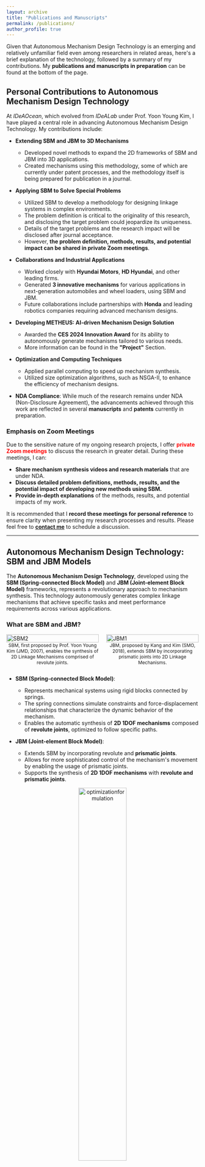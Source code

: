 ```yaml
---
layout: archive
title: "Publications and Manuscripts"
permalink: /publications/
author_profile: true
---
```


Given that Autonomous Mechanism Design Technology is an emerging and relatively unfamiliar field even among researchers in related areas, here's a brief explanation of the technology, followed by a summary of my contributions. My **publications and manuscripts in preparation** can be found at the bottom of the page.

## Personal Contributions to Autonomous Mechanism Design Technology

At *IDeAOcean*, which evolved from *IDeALab* under Prof. Yoon Young Kim, I have played a central role in advancing Autonomous Mechanism Design Technology. My contributions include:

- **Extending SBM and JBM to 3D Mechanisms**
  - Developed novel methods to expand the 2D frameworks of SBM and JBM into 3D applications.
  - Created mechanisms using this methodology, some of which are currently under patent processes, and the methodology itself is being prepared for publication in a journal.

- **Applying SBM to Solve Special Problems**
  - Utilized SBM to develop a methodology for designing linkage systems in complex environments.
  - The problem definition is critical to the originality of this research, and disclosing the target problem could jeopardize its uniqueness.
  - Details of the target problems and the research impact will be disclosed after journal acceptance.
  - However, **the problem definition, methods, results, and potential impact can be shared in private Zoom meetings**.

- **Collaborations and Industrial Applications**
  - Worked closely with **Hyundai Motors**, **HD Hyundai**, and other leading firms.
  - Generated **3 innovative mechanisms** for various applications in next-generation automobiles and wheel loaders, using SBM and JBM.
  - Future collaborations include partnerships with **Honda** and leading robotics companies requiring advanced mechanism designs.

- **Developing METHEUS: AI-driven Mechanism Design Solution**
  - Awarded the **CES 2024 Innovation Award** for its ability to autonomously generate mechanisms tailored to various needs.
  - More information can be found in the **"Project"** Section.

- **Optimization and Computing Techniques**
  - Applied parallel computing to speed up mechanism synthesis.
  - Utilized size optimization algorithms, such as NSGA-II, to enhance the efficiency of mechanism designs.

- **NDA Compliance**: While much of the research remains under NDA (Non-Disclosure Agreement), the advancements achieved through this work are reflected in several **manuscripts** and **patents** currently in preparation.

### Emphasis on Zoom Meetings

Due to the sensitive nature of my ongoing research projects, I offer <span style="color: red;">**private Zoom meetings**</span> to discuss the research in greater detail. During these meetings, I can:

- **Share mechanism synthesis videos and research materials** that are under NDA.
- **Discuss detailed problem definitions, methods, results, and the potential impact of developing new methods using SBM.**
- **Provide in-depth explanations** of the methods, results, and potential impacts of my work.

It is recommended that I **record these meetings for personal reference** to ensure clarity when presenting my research processes and results. Please feel free to [**contact me**](<mailto:cksdml1014@gmail.com>) to schedule a discussion.


---

## Autonomous Mechanism Design Technology: SBM and JBM Models

The **Autonomous Mechanism Design Technology**, developed using the **SBM (Spring-connected Block Model)** and **JBM (Joint-element Block Model)** frameworks, represents a revolutionary approach to mechanism synthesis. This technology autonomously generates complex linkage mechanisms that achieve specific tasks and meet performance requirements across various applications.

### What are SBM and JBM?

<div style="display: flex; justify-content: space-between;">
    <div style="width: 48%; display: flex; flex-direction: column; justify-content: space-between;">
        <img src="https://cksdml1014.github.io/chanisong/images/SBM2.png" alt="SBM2" style="width: 100%;">
        <p style="font-size: 12px; text-align: center; margin-top: auto;">SBM, first proposed by Prof. Yoon Young Kim (JMD, 2007), enables the synthesis of 2D Linkage Mechanisms comprised of revolute joints.</p>
    </div>
    <div style="width: 48%; display: flex; flex-direction: column; justify-content: space-between;">
        <img src="https://cksdml1014.github.io/chanisong/images/JBM1.png" alt="JBM1" style="width: 100%;">
        <p style="font-size: 12px; text-align: center; margin-top: auto;">JBM, proposed by Kang and Kim (SMO, 2018), extends SBM by incorporating prismatic joints into 2D Linkage Mechanisms.</p>
    </div>
</div>
  
- **SBM (Spring-connected Block Model)**:
  - Represents mechanical systems using rigid blocks connected by springs.
  - The spring connections simulate constraints and force-displacement relationships that characterize the dynamic behavior of the mechanism. 
  - Enables the automatic synthesis of **2D 1DOF mechanisms** composed of **revolute joints**, optimized to follow specific paths.

- **JBM (Joint-element Block Model)**:
  - Extends SBM by incorporating revolute and **prismatic joints**.
  - Allows for more sophisticated control of the mechanism's movement by enabling the usage of prismatic joints.
  - Supports the synthesis of **2D 1DOF mechanisms** with **revolute and prismatic joints**.

<div style="text-align: center;">
    <img src="https://cksdml1014.github.io/chanisong/images/optimizationformulation.png" alt="optimizationformulation" style="width: 50%;">
    <p style="font-size: 12px;">Optimization formulation for Autonomous Mechanism Design, first proposed by Kim et al. (IJNM, 2014)</p>
</div>

- The spring constatn *k* of the springs in SBM & JBM models determines whether the system behaves like a linkage mechanism with revolute joints, like a rigidly connected structure, or something in between. By using spring values as variables, along with the position of the nodes and the angle of the double-spring structure in JBM models, we can represent various 2D linkage mechanisms composed of links and revolute/prismatic joints. 
- Using an appropriate optimization formulation with these variables as optimization variables, we can automatically synthesize linkage mechanisms that follow specific paths. This process determines both the topology and geometry of the linkage mechanisms.
- The synthesis process utilizes an **optimization formulation** based on the **work transmittance efficiency function** (Kim and Kim, IJNM, 2014), enabling the autonomous design of mechanisms that follow specific paths.

<div style="display: flex; justify-content: space-between;">
  <div style="text-align: center; width: 48%;">
    <video width="100%" controls>
      <source src="https://cksdml1014.github.io/chanisong/images/sbmvideo1.mp4" type="video/mp4">
      Your browser does not support the video tag.
    </video>
    <p style="font-size: 12px; color: gray;">This video illustrates the mechanism synthesis process using SBM. You can see how different spring constants change the motion of the SBM blocks. The path of the center of target block gradually converges to the target path. (IDeA Lab, 2022)</p>
  </div>
  <div style="text-align: center; width: 48%;">
    <video width="100%" controls>
      <source src="https://cksdml1014.github.io/chanisong/images/sbmvideo2.mp4" type="video/mp4">
      Your browser does not support the video tag.
    </video>
    <p style="font-size: 12px; color: gray;">This video illustrates the change of objective function(red) and constraints(blue) during the iteration of SBM optimization. 1DoF Mechanism is synthesized when the wort transmittance efficiency(red graph) converges to 1. (IDeA Lab, 2022)</p>
  </div>
</div>

---
### Examples of Applications of Autonomous Mechanism Design Technology

- **Vehicle Mechanisms**:  
  - **Applications**: Autonomous suspension systems, aerodynamic components, adaptable chassis elements.
  - **Impact**: Optimizes vehicle performance under various conditions, supporting the shift toward electric and autonomous vehicles.

<div style="text-align: center;">
    <img src="https://cksdml1014.github.io/chanisong/images/메커니즘그림1.png" alt="mech1" style="width: 90%;">
    <p style="font-size: 12px;">Novel vehicle mechanisms developed using SBM and JBM (Kim et al., IJNM, 2018).</p>
</div>

- **Human-Integrated Mechanisms and Robotics**:  
  - **Applications**: Robotic exoskeletons, rehabilitation devices, assistive mobility systems.
  - **Impact**: Designs mechanisms that interact with humans for wearable, assistive applications in medical robotics.

<div style="text-align: center;">
    <img src="https://cksdml1014.github.io/chanisong/images/메커니즘그림2.png" alt="mech2" style="width: 90%;">
    <p style="font-size: 12px;">Exoskeletons and rehabilitation devices designed using SBM and JBM (Kim et al., SMO, 2018).</p>
</div>

- **Transformable Wheel Mechanisms**:  
  - **Applications**: Transformable wheels with adaptable structures for torque, speed, and stability optimization.
  - **Impact**: Reduces motor usage while maintaining performance, enabling 1-DOF robot systems to adjust to changing terrain.
 
<div style="display: flex; justify-content: space-between;">
  <div style="text-align: center; width: 48%;">
    <video width="100%" controls>
      <source src="https://cksdml1014.github.io/chanisong/images/wheel1.mp4" type="video/mp4">
      Your browser does not support the video tag.
    </video>
    <p style="font-size: 12px; color: gray;">This video illustrates the synthesis process of Transformable Wheel Mechanisms using the JBM framework. As the optimization problem approaches its optimal solution, the JBM system gradually converges into a 1-DOF mechanism. (IEEE T-RO, 2023)</p>
  </div>
  <div style="text-align: center; width: 48%;">
    <video width="100%" controls>
      <source src="https://cksdml1014.github.io/chanisong/images/wheel2.mp4" type="video/mp4">
      Your browser does not support the video tag.
    </video>
    <p style="font-size: 12px; color: gray;">Once the JBM system converges, it is interpreted into a linkage mechanism. This video showcases the CAD models of mechanisms synthesized through the JBM framework. (IEEE T-RO, 2023)</p>
  </div>
</div>

<div style="text-align: center;">
    <img src="https://cksdml1014.github.io/chanisong/images/메커니즘그림3.png" alt="mech3" style="width: 70%;">
    <p style="font-size: 12px;">Transformable wheels designed using JBM (Kim et al., IEEE T-RO, 2023).</p>
</div>

### The Value of SBM and JBM in Industry and Research

- **Optimization and Innovation:** These models streamline the mechanism design process, enabling engineers to focus on optimization and innovation.
- **Applications:** The technology is applied in various sectors, including **automotive**, **medical robotics**, and **next-generation mobility solutions**.

### Previous Publications

- For detailed publications and patents related to Autonomous Mechanism Design Technology, visit **[here](https://ideaocean.ai/technology/)**.

---

## Publications & Manuscripts

### Synthesizing Mechanisms that requires special requirements Using SBM

1. **C. Song†**, J. Kim, and Y.Y. Kim∗, *“Automatic Synthesis of 1-DOF Linkage Mechanism Using SBM (applied in a special environment: Details to be disclosed upon acceptance)”*, expected submission in 2024 to *Journal of Mechanical Design*.

   - **Summary**: This paper introduces a novel synthesis method for linkage mechanisms using the SBM framework. The focus is on automating the design process and enhancing the performance of linkage systems in complex environments. Details of the target problems and the research impact will be disclosed after journal acceptance. Since the problem definition is critical to the originality of this research, disclosing it prematurely could jeopardize its uniqueness. However, **the problem definition, methods, results, and potential impact can be shared in private Zoom meetings**.
   
   - **Expected Impact**: This research significantly contributes to the automatic design of linkage mechanisms for specialized environments, particularly in robotics.

---

### Designing Novel Mechanisms by developing 3D Autonomous Mechanism Design Methodology

2. **C. Song†**, J. Kim, and Y.Y. Kim∗, *“A Novel Mechanism Synthesized Using the 3D JBM Model and Topology Optimization”*, expected submission in 2025 to *Mechanism and Machine Theory*.

   - **Summary**: This paper presents the design and synthesis of novel mechanical systems using a new 3D design method. While the methodology for automatic synthesis of 3D linkage mechanisms is well-developed, submission has been delayed until 2025 due to project requirements and contractual obligations with Hyundai Motors.

   - **NDA Compliance**: This project, in collaboration with Hyundai Motors, involves designing a novel mechanism for their next-generation high-performance hydrogen-hybrid concept car. Due to NDA restrictions, details about the mechanism's specific application and results cannot be publicly disclosed. However, **the process for synthesizing mechanisms in 3D environments can be shared through private Zoom meetings**.
  
   - **Expected Impact**: The development of a 3D automatic synthesis methodology is a significant advancement, overcoming the limitations of previous methods that were confined to 2D spaces. This approach has wide applications in fields like automotive design, exoskeletons, medical robotics, and locomotion systems.
  
<div style="text-align: center;">
  <video width="560" height="315" controls>
    <source src="https://cksdml1014.github.io/chanisong/images/3djbm_example.mp4" type="video/mp4">
    Your browser does not support the video tag.
  </video>
  <p style="font-size: 12px; color: gray;">This video serves as a preview to introduce the 3D Autonomous Mechanism Design Methodology, showcasing a 3D mechanism as part of the disclosure.</p>
</div>

---

### Future Directions & Zoom Meetings

Due to the sensitive nature of my ongoing research projects, I am available for private discussions via **Zoom meetings** to provide more detailed information. During these meetings, I can share additional research materials and synthesized videos that are under NDA. It is recommended that I record these meetings for my personal reference when introducing my research processes and results. Please feel free to contact me to schedule a discussion.
